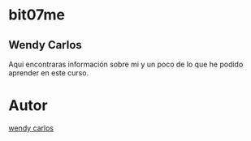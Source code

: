# bit07me

## Wendy Carlos

Aqui encontraras información sobre mi y un poco de lo que he podido aprender en este curso.

# Autor
[wendy carlos](https://www.linkedin.com/in/wendy-alejandra-carlos-mu%C3%B1oz-25b88a1a0/)

